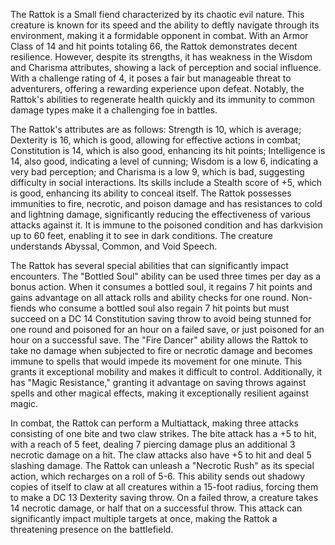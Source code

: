 The Rattok is a Small fiend characterized by its chaotic evil nature. This creature is known for its speed and the ability to deftly navigate through its environment, making it a formidable opponent in combat. With an Armor Class of 14 and hit points totaling 66, the Rattok demonstrates decent resilience. However, despite its strengths, it has weakness in the Wisdom and Charisma attributes, showing a lack of perception and social influence. With a challenge rating of 4, it poses a fair but manageable threat to adventurers, offering a rewarding experience upon defeat. Notably, the Rattok's abilities to regenerate health quickly and its immunity to common damage types make it a challenging foe in battles.

The Rattok's attributes are as follows: Strength is 10, which is average; Dexterity is 16, which is good, allowing for effective actions in combat; Constitution is 14, which is also good, enhancing its hit points; Intelligence is 14, also good, indicating a level of cunning; Wisdom is a low 6, indicating a very bad perception; and Charisma is a low 9, which is bad, suggesting difficulty in social interactions. Its skills include a Stealth score of +5, which is good, enhancing its ability to conceal itself. The Rattok possesses immunities to fire, necrotic, and poison damage and has resistances to cold and lightning damage, significantly reducing the effectiveness of various attacks against it. It is immune to the poisoned condition and has darkvision up to 60 feet, enabling it to see in dark conditions. The creature understands Abyssal, Common, and Void Speech.

The Rattok has several special abilities that can significantly impact encounters. The "Bottled Soul" ability can be used three times per day as a bonus action. When it consumes a bottled soul, it regains 7 hit points and gains advantage on all attack rolls and ability checks for one round. Non-fiends who consume a bottled soul also regain 7 hit points but must succeed on a DC 14 Constitution saving throw to avoid being stunned for one round and poisoned for an hour on a failed save, or just poisoned for an hour on a successful save. The "Fire Dancer" ability allows the Rattok to take no damage when subjected to fire or necrotic damage and becomes immune to spells that would impede its movement for one minute. This grants it exceptional mobility and makes it difficult to control. Additionally, it has "Magic Resistance," granting it advantage on saving throws against spells and other magical effects, making it exceptionally resilient against magic.

In combat, the Rattok can perform a Multiattack, making three attacks consisting of one bite and two claw strikes. The bite attack has a +5 to hit, with a reach of 5 feet, dealing 7 piercing damage plus an additional 3 necrotic damage on a hit. The claw attacks also have +5 to hit and deal 5 slashing damage. The Rattok can unleash a "Necrotic Rush" as its special action, which recharges on a roll of 5-6. This ability sends out shadowy copies of itself to claw at all creatures within a 15-foot radius, forcing them to make a DC 13 Dexterity saving throw. On a failed throw, a creature takes 14 necrotic damage, or half that on a successful throw. This attack can significantly impact multiple targets at once, making the Rattok a threatening presence on the battlefield.